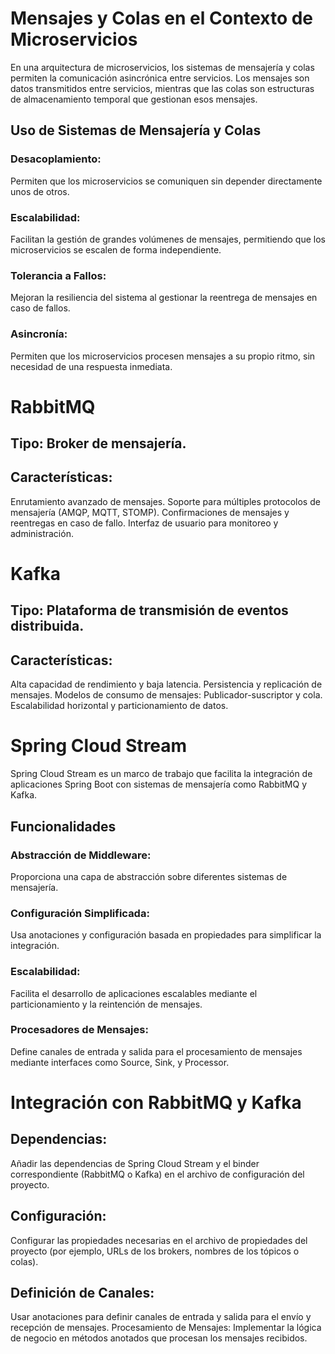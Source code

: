 # Mensajes y Colas en el Contexto de Microservicios

En una arquitectura de microservicios, los sistemas de mensajería y colas permiten la comunicación asincrónica entre servicios. Los mensajes son datos transmitidos entre servicios, mientras que las colas son estructuras de almacenamiento temporal que gestionan esos mensajes.

## Uso de Sistemas de Mensajería y Colas

### Desacoplamiento: 
Permiten que los microservicios se comuniquen sin depender directamente unos de otros.
### Escalabilidad: 
Facilitan la gestión de grandes volúmenes de mensajes, permitiendo que los microservicios se escalen de forma independiente.
### Tolerancia a Fallos: 
Mejoran la resiliencia del sistema al gestionar la reentrega de mensajes en caso de fallos.
### Asincronía: 
Permiten que los microservicios procesen mensajes a su propio ritmo, sin necesidad de una respuesta inmediata.


# RabbitMQ
## Tipo: Broker de mensajería.
## Características:
Enrutamiento avanzado de mensajes.
Soporte para múltiples protocolos de mensajería (AMQP, MQTT, STOMP).
Confirmaciones de mensajes y reentregas en caso de fallo.
Interfaz de usuario para monitoreo y administración.

# Kafka
## Tipo: Plataforma de transmisión de eventos distribuida.
## Características:
Alta capacidad de rendimiento y baja latencia.
Persistencia y replicación de mensajes.
Modelos de consumo de mensajes: Publicador-suscriptor y cola.
Escalabilidad horizontal y particionamiento de datos.

# Spring Cloud Stream
Spring Cloud Stream es un marco de trabajo que facilita la integración de aplicaciones Spring Boot con sistemas de mensajería como RabbitMQ y Kafka.

## Funcionalidades
### Abstracción de Middleware: 
Proporciona una capa de abstracción sobre diferentes sistemas de mensajería.

### Configuración Simplificada: 
Usa anotaciones y configuración basada en propiedades para simplificar la integración.
### Escalabilidad: 
Facilita el desarrollo de aplicaciones escalables mediante el particionamiento y la reintención de mensajes.
### Procesadores de Mensajes: 
Define canales de entrada y salida para el procesamiento de mensajes mediante interfaces como Source, Sink, y Processor.

# Integración con RabbitMQ y Kafka
## Dependencias: 
Añadir las dependencias de Spring Cloud Stream y el binder correspondiente (RabbitMQ o Kafka) en el archivo de configuración del proyecto.
## Configuración: 
Configurar las propiedades necesarias en el archivo de propiedades del proyecto (por ejemplo, URLs de los brokers, nombres de los tópicos o colas).

## Definición de Canales: 
Usar anotaciones para definir canales de entrada y salida para el envío y recepción de mensajes.
Procesamiento de Mensajes: Implementar la lógica de negocio en métodos anotados que procesan los mensajes recibidos.